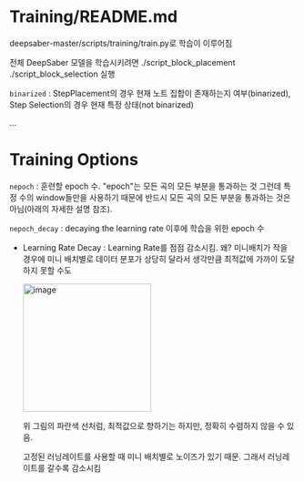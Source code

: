 # Training/README.md

deepsaber-master/scripts/training/train.py로 학습이 이루어짐

전체 DeepSaber 모델을 학습시키려면 ./script_block_placement ./script_block_selection 실행

`binarized` : StepPlacement의 경우 현재 노트 집합이 존재하는지 여부(binarized), Step Selection의 경우 현재 특정 상태(not binarized)

...

# Training Options

`nepoch` : 훈련할 epoch 수. "epoch"는 모든 곡의 모든 부분을 통과하는 것
그런데 특정 수의 window들만을 사용하기 때문에 반드시 모든 곡의 모든 부분을 통과하는 것은 아님(아래의 자세한 설명 참조).

`nepoch_decay` : decaying the learning rate 이후에 학습을 위한 epoch 수

* Learning Rate Decay : Learning Rate를 점점 감소시킴. 
  왜? 미니배치가 작을 경우에 미니 배치별로 데이터 분포가 상당히 달라서 생각만큼 최적값에 가까이 도달하지 못할 수도
  
  <img width="225" alt="image" src="https://user-images.githubusercontent.com/57888020/165876922-027b726f-71ba-4f8f-af48-7cdbf2aee82d.png">

  위 그림의 파란색 선처럼, 최적값으로 향하기는 하지만, 정확히 수렴하지 않을 수 있음. 
  
  고정된 러닝레이트를 사용할 때 미니 배치별로 노이즈가 있기 때문. 그래서 러닝레이트를 갈수록 감소시킴 
